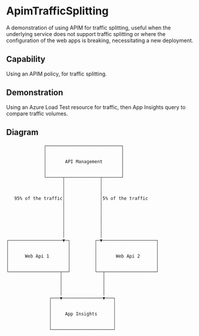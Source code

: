 # ApimTrafficSplitting
A demonstration of using APIM for traffic splitting, useful when the underlying service does not support traffic splitting or where the configuration of the web apps is breaking, necessitating a new deployment.

## Capability

Using an APIM policy, for traffic splitting.

## Demonstration

Using an Azure Load Test resource for traffic, then App Insights query to compare traffic volumes.

## Diagram

```
              ┌────────────────────────────┐
              │                            │
              │                            │
              │       API Management       │
              │                            │
              │                            │
              └──────┬─────────────┬───────┘
                     │             │
                     │             │
                     │             │
   95% of the traffic│             │5% of the traffic
                     │             │
                     │             │
                     │             │
                     │             │
                     │             │
                     │             │
                     │             │
┌────────────────────▼─┐         ┌─▼────────────────────┐
│                      │         │                      │
│                      │         │                      │
│      Web Api 1       │         │       Web Api 2      │
│                      │         │                      │
│                      │         │                      │
└───────────────────┬──┘         └──┬───────────────────┘
                    │               │
                    │               │
                    │               │
                    │               │
                ┌───▼───────────────▼───┐
                │                       │
                │                       │
                │     App Insights      │
                │                       │
                │                       │
                └───────────────────────┘
```
